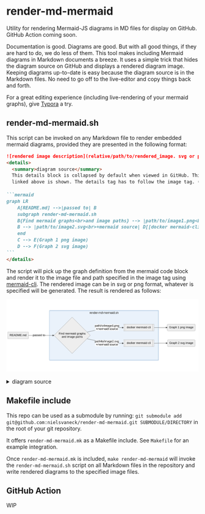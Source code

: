 # render-md-mermaid

Utility for rendering Mermaid-JS diagrams in MD files for display on GitHub. GitHub Action coming soon.

Documentation is good. Diagrams are good. But with all good things, if they are hard to do, we do less of them. This tool makes including Mermaid diagrams in Markdown documents a breeze. It uses a simple trick that hides the diagram source on GitHub and displays a rendered diagram image. Keeping diagrams up-to-date is easy because the diagram source is in the Markdown files. No need to go off to the live-editor and copy things back and forth.

For a great editing experience (including live-rendering of your mermaid graphs), give [Typora](https://typora.io) a try.

## render-md-mermaid.sh

This script can be invoked on any Markdown file to render embedded mermaid diagrams, provided they are presented in the following format:

~~~markdown
![rendered image description](relative/path/to/rendered_image. svg or png )
<details>
  <summary>diagram source</summary>
  This details block is collapsed by default when viewed in GitHub. This hides the mermaid graph definition, while the rendered image
  linked above is shown. The details tag has to follow the image tag. (newlines allowed)

```mermaid
graph LR
    A[README.md] -->|passed to| B
    subgraph render-md-mermaid.sh
    B{Find mermaid graphs<br>and image paths} --> |path/to/image1.png<br>+mermaid source| C[[docker mermaid-cli]]
    B --> |path/to/image2.svg<br>+mermaid source| D[[docker mermaid-cli]]
    end
    C --> E(Graph 1 png image)
    D --> F(Graph 2 svg image)
```
</details>
~~~

The script will pick up the graph definition from the mermaid code block and render it to the image file and path specified in the
image tag using [mermaid-cli](https://github.com/mermaid-js/mermaid-cli). The rendered image can be in svg or png format, whatever is specified will be generated. The result is rendered as follows:

![rendered image description](relative/path/to/rendered_image.png)
<details>
  <summary>diagram source</summary>
  This details block is collapsed by default when viewed in GitHub. This hides the mermaid graph definition, while the rendered image
  linked above is shown. The details tag has to follow the image tag. (newlines allowed)

```mermaid
graph LR
    A[README.md] -->|passed to| B
    subgraph render-md-mermaid.sh
    B{Find mermaid graphs<br>and image paths} --> |path/to/image1.png<br>+mermaid source| C[[docker mermaid-cli]]
    B --> |path/to/image2.svg<br>+mermaid source| D[[docker mermaid-cli]]
    end
    C --> E(Graph 1 png image)
    D --> F(Graph 2 svg image)
```

</details>

## Makefile include

This repo can be used as a submodule by running: `git submodule add git@github.com:nielsvaneck/render-md-mermaid.git SUBMODULE/DIRECTORY` in the root of your git repository.

It offers `render-md-mermaid.mk` as a Makefile include. See `Makefile` for an example integration.

Once `render-md-mermaid.mk` is included, `make render-md-mermaid` will invoke the `render-md-mermaid.sh` script on all Markdown files in the repository and write rendered diagrams to the specified image files.

## GitHub Action

WIP

